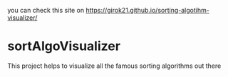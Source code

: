you can check this site on https://girok21.github.io/sorting-algotihm-visualizer/
# sortAlgoVisualizer
This project helps to visualize all the famous sorting algorithms out there 
